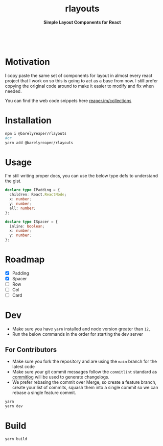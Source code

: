 <div align="center">
	<br>
	<br>
	<h1>rlayouts</h1>
	<p>
		<b>Simple Layout Components for React</b>
	</p>
	<br>
	<br>
	<br>
</div>

# Motivation

I copy paste the same set of components for layout in almost every react project that I work on so this is going to act as a base from now. I still prefer copying the original code around to make it easier to modify and fix when needed.

You can find the web code snippets here [reaper.im/collections](https://reaper.im/collections/code)

# Installation

```sh
npm i @barelyreaper/rlayouts
#or
yarn add @barelyreaper/rlayouts
```

# Usage

I'm still writing proper docs, you can use the below type defs to understand the gist.

```ts
declare type IPadding = {
  children: React.ReactNode;
  x: number;
  y: number;
  all: number;
};

declare type ISpacer = {
  inline: boolean;
  x: number;
  y: number;
};
```

# Roadmap

- [x] Padding
- [x] Spacer
- [ ] Row
- [ ] Col
- [ ] Card

# Dev

- Make sure you have `yarn` installed and node version greater than `12`,
- Run the below commands in the order for starting the dev server

## For Contributors

- Make sure you fork the repository and are using the `main` branch for the latest code
- Make sure your git commit messages follow the `commitlint` standard as [commitlog](https://github.com/barelyhuman/commitlog) will be used to generate changelogs.
- We prefer rebasing the commit over Merge, so create a feature branch, create your list of commits, squash them into a single commit so we can rebase a single feature commit.

```sh
yarn
yarn dev
```

# Build

```sh
yarn build
```
